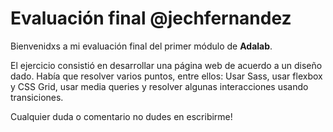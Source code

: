 # Evaluación final @jechfernandez


Bienvenidxs a mi evaluación final del primer módulo de **Adalab**.

El ejercicio consistió en desarrollar una página web de acuerdo a un diseño dado. Había que resolver varios puntos, entre ellos:
Usar Sass, usar flexbox y CSS Grid, usar media queries y resolver algunas interacciones usando transiciones.

Cualquier duda o comentario no dudes en escribirme!
